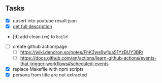 ## Tasks

- [x] upsert into youtube result json
- [x] [get full description](https://stackoverflow.com/questions/37480042/how-to-get-full-description-of-youtube-video-using-youtube-api-v3/37481269)
- [d] add clean (`rm`) to `build`
- [ ] create github action/page
  - [ ] https://wiki.dendron.so/notes/FnK2ws6w1uaS1YzBUY3BR/
  - [ ] https://docs.github.com/en/actions/learn-github-actions/events-that-trigger-workflows#scheduled-events
- [x] replace Makefile with npm scripts
- [x] persons from title are not extracted
